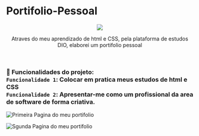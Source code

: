 # Portifolio-Pessoal
<p align="center"><img src="http://img.shields.io/static/v1?label=STATUS&message=EM%20CONSTANTE%20EVOLUCAO&color=GREEN&style=for-the-badge"/></p>
<p align="center">Atraves do meu aprendizado de html e CSS, pela plataforma de estudos DIO, elaborei um portifolio pessoal</p><br>

### :hammer: Funcionalidades do projeto: <br>`Funcionalidade 1`: Colocar em pratica meus estudos de html e CSS <br> `Funcionalidade 2`: Apresentar-me como um profissional da area de software de forma criativa. <br>

![Primeira Pagina do meu portifolio](https://user-images.githubusercontent.com/105323660/199322641-a63d4ba4-ece0-4ec9-b0d2-32facf4260c6.gif) <br>

![Sgunda Pagina do meu portifolio](https://user-images.githubusercontent.com/105323660/199328805-cf293c29-4fb8-4a9d-a476-bb9fa25b872c.gif)

